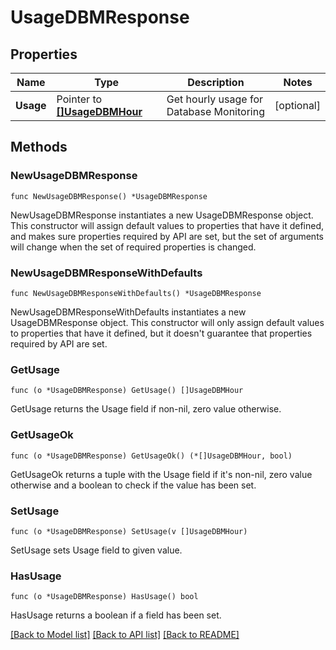 # UsageDBMResponse

## Properties

Name | Type | Description | Notes
---- | ---- | ----------- | ------
**Usage** | Pointer to [**[]UsageDBMHour**](UsageDBMHour.md) | Get hourly usage for Database Monitoring | [optional] 

## Methods

### NewUsageDBMResponse

`func NewUsageDBMResponse() *UsageDBMResponse`

NewUsageDBMResponse instantiates a new UsageDBMResponse object.
This constructor will assign default values to properties that have it defined,
and makes sure properties required by API are set, but the set of arguments
will change when the set of required properties is changed.

### NewUsageDBMResponseWithDefaults

`func NewUsageDBMResponseWithDefaults() *UsageDBMResponse`

NewUsageDBMResponseWithDefaults instantiates a new UsageDBMResponse object.
This constructor will only assign default values to properties that have it defined,
but it doesn't guarantee that properties required by API are set.

### GetUsage

`func (o *UsageDBMResponse) GetUsage() []UsageDBMHour`

GetUsage returns the Usage field if non-nil, zero value otherwise.

### GetUsageOk

`func (o *UsageDBMResponse) GetUsageOk() (*[]UsageDBMHour, bool)`

GetUsageOk returns a tuple with the Usage field if it's non-nil, zero value otherwise
and a boolean to check if the value has been set.

### SetUsage

`func (o *UsageDBMResponse) SetUsage(v []UsageDBMHour)`

SetUsage sets Usage field to given value.

### HasUsage

`func (o *UsageDBMResponse) HasUsage() bool`

HasUsage returns a boolean if a field has been set.


[[Back to Model list]](../README.md#documentation-for-models) [[Back to API list]](../README.md#documentation-for-api-endpoints) [[Back to README]](../README.md)


